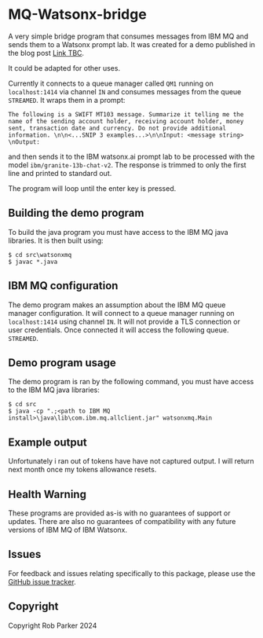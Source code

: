 # MQ-Watsonx-bridge
A very simple bridge program that consumes messages from IBM MQ and sends them to a Watsonx prompt lab.
It was created for a demo published in the blog post [Link TBC](#copyright).

It could be adapted for other uses.

Currently it connects to a queue manager called `QM1` running on `localhost:1414` via channel `IN` and consumes messages from the queue `STREAMED`. It wraps them in a prompt:
```
The following is a SWIFT MT103 message. Summarize it telling me the name of the sending account holder, receiving account holder, money sent, transaction date and currency. Do not provide additional information. \n\n<...SNIP 3 examples...>\n\nInput: <message string> \nOutput:
```
and then sends it to the IBM watsonx.ai prompt lab to be processed with the model `ibm/granite-13b-chat-v2`.
The response is trimmed to only the first line and printed to standard out.

The program will loop until the enter key is pressed.

## Building the demo program
To build the java program you must have access to the IBM MQ java libraries. It is then built using:
```
$ cd src\watsonxmq
$ javac *.java
```

## IBM MQ configuration
The demo program makes an assumption about the IBM MQ queue manager configuration. It will connect to a queue manager running on `localhost:1414` using channel `IN`. It will not provide a TLS connection or user credentials. Once connected it will access the following queue. `STREAMED`.

## Demo program usage
The demo program is ran by the following command, you must have access to the IBM MQ java libraries:
```
$ cd src 
$ java -cp ".;<path to IBM MQ install>\java\lib\com.ibm.mq.allclient.jar" watsonxmq.Main
```

## Example output
Unfortunately i ran out of tokens have have not captured output. I will return next month once my tokens allowance resets.


## Health Warning
These programs are provided as-is with no guarantees of support or updates. There are
also no guarantees of compatibility with any future versions of IBM MQ of IBM Watsonx.

## Issues
For feedback and issues relating specifically to this package, please use the [GitHub issue tracker](https://github.com/parrobe/MQ-watsonx-demo/issues).

## Copyright

Copyright Rob Parker 2024
